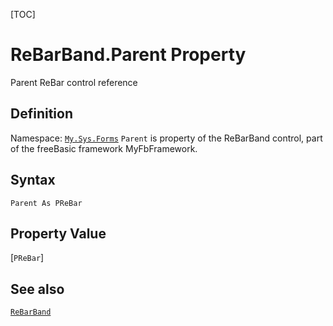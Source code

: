 [TOC]
# ReBarBand.Parent Property
Parent ReBar control reference
## Definition
Namespace: [`My.Sys.Forms`](My.Sys.Forms.md)
`Parent` is property of the ReBarBand control, part of the freeBasic framework MyFbFramework.
## Syntax
```freeBasic
Parent As PReBar
```
## Property Value
[`PReBar`]
## See also
[`ReBarBand`](ReBarBand.md)
